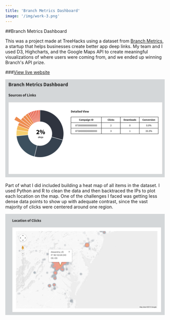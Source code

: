 ```yaml
---
title: 'Branch Metrics Dashboard'
image: '/img/work-3.png'
---
```


##Branch Metrics Dashboard

This was a project made at TreeHacks using a dataset from [Branch Metrics](https://branch.io/), a startup that helps businesses create better app deep links. My team and I used D3, Highcharts, and the Google Maps API to create meaningful visualizations of where users were coming from, and we ended up winning Branch's API prize.

###[View live website](https://branch-metrics-dash.herokuapp.com/)

![Alt text](/img/branch-1.png)

Part of what I did included building a heat map of all items in the dataset. I used Python and R to clean the data and then backtraced the IPs to plot each location on the map. One of the challenges I faced was getting less dense data points to show up with adequate contrast, since the vast majority of clicks were centered around one region.

![Alt text](/img/branch-2.png)
